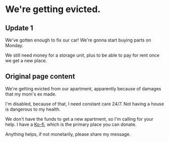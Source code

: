 # We're getting evicted.

## Update 1

We've gotten enough to fix our car! We're gonna start buying parts on Monday.

We still need money for a storage unit, plus to be able to pay for rent once we get a new place.

## Original page content

We're getting evicted from our apartment, apparently because of damages that my mom's ex made.

I'm disabled, because of that, I need constant care 24/7. Not having a house is dangerous to my health.

We don't have the funds to get a new apartment, so I'm calling for your help. I have a [Ko-fi](https://ko-fi.com/octal_), which is the primary place you can donate.

Anything helps, if not monetarily, please share my message.
